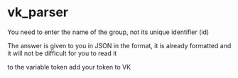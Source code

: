 # vk_parser

You need to enter the name of the group, not its unique identifier (id)

The answer is given to you in JSON in the format, it is already formatted and it will not be difficult for you to read it

to the variable token add your token to VK
